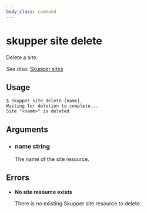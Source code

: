 ```yaml
---
body_class: command
---
```


# skupper site delete

Delete a site.

_See also:_ [Skupper sites]({{site_prefix}}/concepts.html#site)

## Usage

~~~ shell
$ skupper site delete [name]
Waiting for deletion to complete...
Site "<name>" is deleted
~~~

## Arguments

- <h3 id="name">name <span class="argument-info">string</span></h3>

  The name of the site resource.

## Errors

- **No site resource exists**

  There is no existing Skupper site resource to delete.
  
